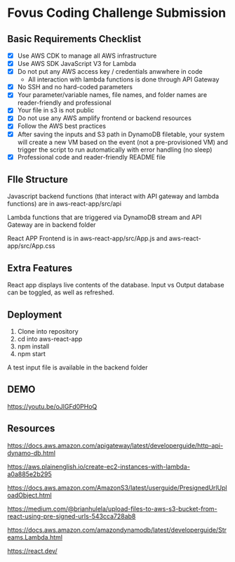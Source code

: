 
# Fovus Coding Challenge Submission

## Basic Requirements Checklist

- [x] Use AWS CDK to manage all AWS infrastructure
- [x] Use AWS SDK JavaScript V3 for Lambda
- [x] Do not put any AWS access key / credentials anwwhere in code
    - All interaction with lambda functions is done through API Gateway
- [x] No SSH and no hard-coded parameters
- [x] Your parameter/variable names, file names, and folder names are reader-friendly and professional
- [x] Your file in s3 is not public
- [x] Do not use any AWS amplify frontend or backend resources
- [x] Follow the AWS best practices
- [x] After saving the inputs and S3 path in DynamoDB filetable, your system will create a new VM based on the event (not a pre-provisioned VM) and trigger the script to run automatically with error handling (no sleep)
- [x] Professional code and reader-friendly README file

## FIle Structure
Javascript backend functions (that interact with API gateway and lambda functions) are in aws-react-app/src/api

Lambda functions that are triggered via DynamoDB stream and API Gateway are in backend folder

React APP Frontend is in aws-react-app/src/App.js and aws-react-app/src/App.css


## Extra Features

React app displays live contents of the database. Input vs Output database can be toggled, as well as refreshed.

## Deployment

1. Clone into repository
2. cd into aws-react-app
3. npm install
4. npm start

A test input file is available in the backend folder

## DEMO
https://youtu.be/oJlGFd0PHoQ

## Resources
https://docs.aws.amazon.com/apigateway/latest/developerguide/http-api-dynamo-db.html

https://aws.plainenglish.io/create-ec2-instances-with-lambda-a0a885e2b295

https://docs.aws.amazon.com/AmazonS3/latest/userguide/PresignedUrlUploadObject.html

https://medium.com/@brianhulela/upload-files-to-aws-s3-bucket-from-react-using-pre-signed-urls-543cca728ab8

https://docs.aws.amazon.com/amazondynamodb/latest/developerguide/Streams.Lambda.html

https://react.dev/













   
